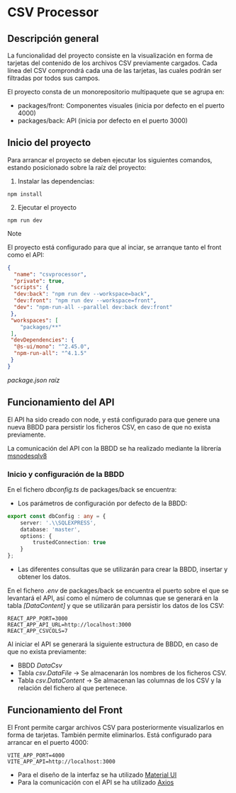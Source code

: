 # CSV Processor

## Descripción general

La funcionalidad del proyecto consiste en la visualización en forma de tarjetas del contenido de los archivos CSV previamente cargados.
Cada línea del CSV comprondrá cada una de las tarjetas, las cuales podrán ser filtradas por todos sus campos.

El proyecto consta de un monorepositorio multipaquete que se agrupa en:
- packages/front: Componentes visuales (inicia por defecto en el puerto 4000)
- packages/back: API (inicia por defecto en el puerto 3000)

## Inicio del proyecto

Para arrancar el proyecto se deben ejecutar los siguientes comandos, estando posicionado sobre la raíz del proyecto:
1. Instalar las dependencias:
```
npm install
```

2. Ejecutar el proyecto 
```
npm run dev
```
> [!NOTE]
> El proyecto está configurado para que al inciar, se arranque tanto el front como el API:

```json
{
  "name": "csvprocessor",
  "private": true,
 "scripts": {
  "dev:back": "npm run dev --workspace=back",
  "dev:front": "npm run dev --workspace=front",
  "dev": "npm-run-all --parallel dev:back dev:front"
 },
 "workspaces": [
    "packages/**"
 ],
 "devDependencies": {
  "@s-ui/mono": "^2.45.0",
  "npm-run-all": "^4.1.5"
 }
}
```
*package.json raíz*  

## Funcionamiento del API

El API ha sido creado con node, y está configurado para que genere una nueva BBDD para persistir los ficheros CSV, 
en caso de que no exista previamente.

La comunicación del API con la BBDD se ha realizado mediante la librería <a href="https://www.npmjs.com/package/msnodesqlv8">msnodesqlv8</a>

### Inicio y configuración de la BBDD

En el fichero *dbconfig.ts* de packages/back se encuentra: 
- Los parámetros de configuración por defecto de la BBDD:
```ts
export const dbConfig : any = {
    server: '.\\SQLEXPRESS', 
    database: 'master',
    options: {
        trustedConnection: true
    }
};
```
- Las diferentes consultas que se utilizarán para crear la BBDD, insertar y obtener los datos.

En el fichero *.env* de packages/back se encuentra el puerto sobre el que se levantará el API, así como el número de columnas
que se generará en la tabla *[DataContent]* y que se utilizarán para persistir los datos de los CSV:
```.env
REACT_APP_PORT=3000
REACT_APP_API_URL=http://localhost:3000
REACT_APP_CSVCOLS=7
```

Al iniciar el API se generará la siguiente estructura de BBDD, en caso de que no exista previamente:

- BBDD *DataCsv*
- Tabla *csv.DataFile*    -> Se almacenarán los nombres de los ficheros CSV.
- Tabla *csv.DataContent* -> Se almacenan las columnas de los CSV y la relación del fichero al que pertenece.

## Funcionamiento del Front

El Front permite cargar archivos CSV para posteriormente visualizarlos en forma de tarjetas. También permite eliminarlos.
Está configurado para arrancar en el puerto 4000:
```.env
VITE_APP_PORT=4000
VITE_APP_API=http://localhost:3000
```
- Para el diseño de la interfaz se ha utilizado <a href="https://mui.com/">Material UI</a>
- Para la comunicación con el API se ha utilizado <a href="https://www.npmjs.com/package/react-axios">Axios</a>
